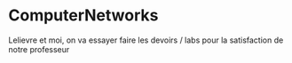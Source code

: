 # ComputerNetworks
Lelievre et moi, on va essayer faire les devoirs / labs pour la satisfaction de notre professeur

